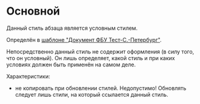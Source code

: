 # Основной

Данный стиль абзаца является условным стилем.

Определён в [шаблоне "Документ ФБУ Тест-С.-Петербург"](../../../../Шаблоны/Документ/).

Непосредственно данный стиль не содержит оформления (в силу того, что он условный).
Он лишь определяет, какой стиль и при каких условиях должен быть применён
на самом деле.

Характеристики:

- не копировать при обновлении стилей.
  Недопустимо! Обновлять следует лишь стили, на который ссылается данный стиль.
